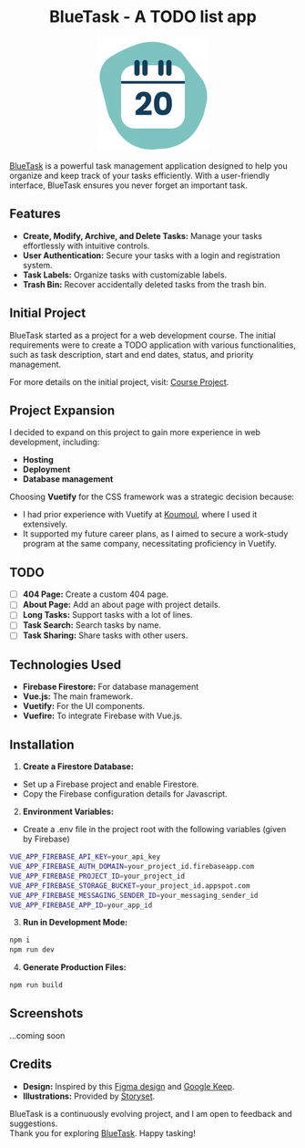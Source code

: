 <div align="center">

# BlueTask - A TODO list app

[![Logo](https://github.com/BatLeDev/bluetask/blob/master/src/assets/logo.png)](http://bluetask.batledev.com)

</div>

[BlueTask](bluetask.batledev.com) is a powerful task management application designed to help you organize and keep track of your tasks efficiently. With a user-friendly interface, BlueTask ensures you never forget an important task.

## Features

- **Create, Modify, Archive, and Delete Tasks:** Manage your tasks effortlessly with intuitive controls.
- **User Authentication:** Secure your tasks with a login and registration system.
- **Task Labels:** Organize tasks with customizable labels.
- **Trash Bin:** Recover accidentally deleted tasks from the trash bin.

## Initial Project

BlueTask started as a project for a web development course. The initial requirements were to create a TODO application with various functionalities, such as task description, start and end dates, status, and priority management.
  
For more details on the initial project, visit: [Course Project](https://matthieu495.gitlab.io/r4.a.10/section/tp4/).

## Project Expansion

I decided to expand on this project to gain more experience in web development, including:

- **Hosting**
- **Deployment**
- **Database management**

Choosing **Vuetify** for the CSS framework was a strategic decision because:

- I had prior experience with Vuetify at [Koumoul](http://https://koumoul.com/), where I used it extensively.
- It supported my future career plans, as I aimed to secure a work-study program at the same company, necessitating proficiency in Vuetify.

## TODO

- [ ] **404 Page:** Create a custom 404 page.
- [ ] **About Page:** Add an about page with project details.
- [ ] **Long Tasks:** Support tasks with a lot of lines.
- [ ] **Task Search:** Search tasks by name.
- [ ] **Task Sharing:** Share tasks with other users.

## Technologies Used

- **Firebase Firestore:** For database management
- **Vue.js:** The main framework.
- **Vuetify:** For the UI components.
- **Vuefire:** To integrate Firebase with Vue.js.

## Installation

1. **Create a Firestore Database:**

- Set up a Firebase project and enable Firestore.
- Copy the Firebase configuration details for Javascript.

2. **Environment Variables:**

- Create a .env file in the project root with the following variables (given by Firebase)

```bash
VUE_APP_FIREBASE_API_KEY=your_api_key
VUE_APP_FIREBASE_AUTH_DOMAIN=your_project_id.firebaseapp.com
VUE_APP_FIREBASE_PROJECT_ID=your_project_id
VUE_APP_FIREBASE_STORAGE_BUCKET=your_project_id.appspot.com
VUE_APP_FIREBASE_MESSAGING_SENDER_ID=your_messaging_sender_id
VUE_APP_FIREBASE_APP_ID=your_app_id
```

3. **Run in Development Mode:**

```bash
npm i
npm run dev
```

4. **Generate Production Files:**

```bash
npm run build
```

## Screenshots

...coming soon

## Credits

- **Design:** Inspired by this [Figma design](https://www.figma.com/community/file/1336799126437101680) and [Google Keep](https://keep.google.com/u/0/#home).
- **Illustrations:** Provided by [Storyset](https://storyset.com).

BlueTask is a continuously evolving project, and I am open to feedback and suggestions.  
Thank you for exploring [BlueTask](bluetask.batledev.com). Happy tasking!
